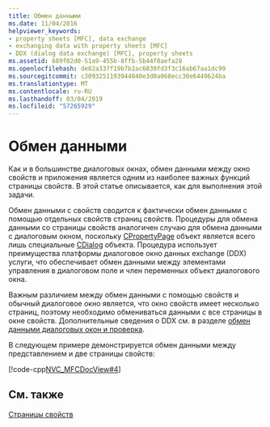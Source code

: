 ```yaml
---
title: Обмен данными
ms.date: 11/04/2016
helpviewer_keywords:
- property sheets [MFC], data exchange
- exchanging data with property sheets [MFC]
- DDX (dialog data exchange) [MFC], property sheets
ms.assetid: 689f02d0-51a9-455b-8ffb-5b44f0aefa28
ms.openlocfilehash: de82a337f19b7b2ac6039fd3f3c16ab67aa1dc99
ms.sourcegitcommit: c3093251193944840e3d0a068ecc30e6449624ba
ms.translationtype: MT
ms.contentlocale: ru-RU
ms.lasthandoff: 03/04/2019
ms.locfileid: "57265929"
---
```

# <a name="exchanging-data"></a>Обмен данными

Как и в большинстве диалоговых окнах, обмен данными между окно свойств и приложения является одним из наиболее важных функций страницы свойств. В этой статье описывается, как для выполнения этой задачи.

Обмен данными с свойств сводится к фактически обмен данными с помощью отдельных свойств страниц свойств. Процедуры для обмена данными со страницы свойств аналогичен случаю для обмена данными с диалоговым окном, поскольку [CPropertyPage](../mfc/reference/cpropertypage-class.md) объект является всего лишь специальные [CDialog](../mfc/reference/cdialog-class.md) объекта. Процедура использует преимущества платформы диалоговое окно данных exchange (DDX) услуги, что обеспечивает обмен данными между элементами управления в диалоговом поле и член переменных объект диалогового окна.

Важным различием между обмен данными с помощью свойств и обычный диалоговое окно является, что окно свойств имеет несколько страниц, поэтому необходимо обмениваться данными с все страницы в окне свойств. Дополнительные сведения о DDX см. в разделе [обмен данными диалоговых окон и проверка](../mfc/dialog-data-exchange-and-validation.md).

В следующем примере демонстрируется обмен данными между представлением и две страницы свойств:

[!code-cpp[NVC_MFCDocView#4](../mfc/codesnippet/cpp/exchanging-data_1.cpp)]

## <a name="see-also"></a>См. также

[Страницы свойств](../mfc/property-sheets-mfc.md)
